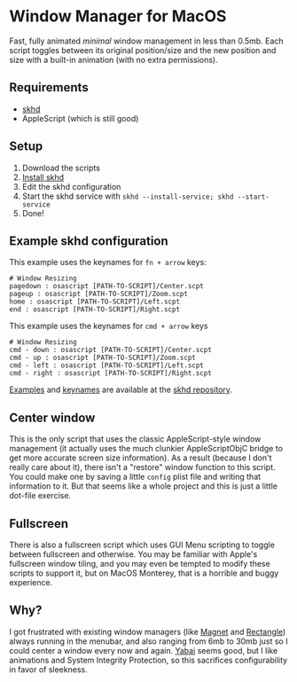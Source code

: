 Window Manager for MacOS
==========================

Fast, fully animated *minimal* window management in less than 0.5mb. Each script toggles between its original position/size and the new position and size with a built-in animation (with no extra permissions).

Requirements
------------

- [skhd](https://github.com/koekeishiya/skhd)
- AppleScript (which is still good)

Setup
-----

1. Download the scripts
2. [Install skhd](https://github.com/koekeishiya/skhd#install)
3. Edit the skhd configuration
4. Start the skhd service with `skhd --install-service; skhd --start-service`
4. Done!

Example skhd configuration
--------------------------

This example uses the keynames for `fn + arrow` keys:

	# Window Resizing
	pagedown : osascript [PATH-TO-SCRIPT]/Center.scpt
	pageup : osascript [PATH-TO-SCRIPT]/Zoom.scpt
	home : osascript [PATH-TO-SCRIPT]/Left.scpt
	end : osascript [PATH-TO-SCRIPT]/Right.scpt


This example uses the keynames for `cmd + arrow` keys 

	# Window Resizing
	cmd - down : osascript [PATH-TO-SCRIPT]/Center.scpt
	cmd - up : osascript [PATH-TO-SCRIPT]/Zoom.scpt
	cmd - left : osascript [PATH-TO-SCRIPT]/Left.scpt
	cmd - right : osascript [PATH-TO-SCRIPT]/Right.scpt


[Examples](https://github.com/koekeishiya/skhd/blob/master/examples/skhdrc) and [keynames](https://github.com/koekeishiya/skhd/issues/1) are available at the [skhd repository](https://github.com/koekeishiya/skhd#configuration). 

Center window
-------------

This is the only script that uses the classic AppleScript-style window management (it actually uses the much clunkier AppleScriptObjC bridge to get more accurate screen size information). As a result (because I don't really care about it), there isn't a "restore" window function to this script. You could make one by saving a little `config` plist file and writing that information to it. But that seems like a whole project and this is just a little dot-file exercise.

Fullscreen
----------

There is also a fullscreen script which uses GUI Menu scripting to toggle between fullscreen and otherwise. You may be familiar with Apple's fullscreen window tiling, and you may even be tempted to modify these scripts to support it, but on MacOS Monterey, that is a horrible and buggy experience. 

Why?
----

I got frustrated with existing window managers (like [Magnet](https://magnet.crowdcafe.com) and [Rectangle](https://rectangleapp.com)) always running in the menubar, and also ranging from 6mb to 30mb just so I could center a window every now and again. [Yabai](https://github.com/koekeishiya/yabai) seems good, but I like animations and System Integrity Protection, so this sacrifices configurability in favor of sleekness.
